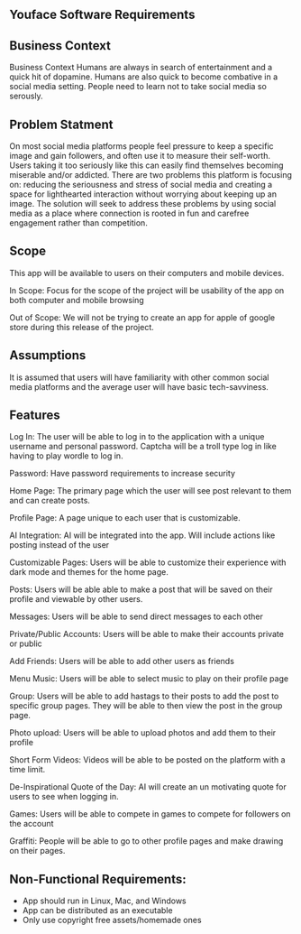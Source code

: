 ## Youface Software Requirements


## Business Context
Business Context
Humans are always in search of entertainment and a quick hit of dopamine. Humans are also
quick to become combative in a social media setting. People need to learn not to take
social media so serously.


## Problem Statment
On most social media platforms people feel pressure to keep a specific image and gain followers, and often use it to measure their self-worth. Users taking it too seriously like this can easily find themselves becoming miserable and/or addicted.
There are two problems this platform is focusing on: reducing the seriousness and stress of social media and creating a space for lighthearted interaction without worrying about keeping up an image.
The solution will seek to address these problems by using social media as a place where connection is rooted in fun and carefree engagement rather than competition.


## Scope

This app will be available to users on their computers and mobile devices.

In Scope: Focus for the scope of the project will be usability of the app on both computer and mobile browsing

Out of Scope: We will not be trying to create an app for apple of google store during this release of the project.

## Assumptions
It is assumed that users will have familiarity with other common social media platforms and the average user will have basic tech-savviness.

## Features

Log In: The user will be able to log in to the application with a unique username and personal password. Captcha
will be a troll type log in like having to play wordle to log in.

Password: Have password requirements to increase security

Home Page: The primary page which the user will see post relevant to them and can create posts.

Profile Page: A page unique to each user that is customizable. 

AI Integration: AI will be integrated into the app. Will include actions like posting instead of the user

Customizable Pages: Users will be able to customize their experience with dark mode and themes for the home page.

Posts: Users will be able able to make a post that will be saved on their profile and viewable by other users.

Messages: Users will be able to send direct messages to each other

Private/Public Accounts: Users will be able to make their accounts private or public

Add Friends: Users will be able to add other users as friends

Menu Music: Users will be able to select music to play on their profile page

Group: Users will be able to add hastags to their posts to add the post to specific group pages. They will be able
to then view the post in the group page.

Photo upload: Users will be able to upload photos and add them to their profile

Short Form Videos: Videos will be able to be posted on the platform with a time limit.

De-Inspirational Quote of the Day: AI will create an un motivating quote for users to see when logging in.

Games: Users will be able to compete in games to compete for followers on the account

Graffiti: People will be able to go to other profile pages and make drawing on their pages. 

## Non-Functional Requirements:
- App should run in Linux, Mac, and Windows
- App can be distributed as an executable
- Only use copyright free assets/homemade ones
